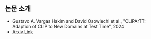 
## 논문 소개

* Gustavo A. Vargas Hakim and David Osowiechi et al., "CLIPArTT: Adaption of CLIP to New Domains at Test Time", 2024
* [Arxiv Link](https://arxiv.org/pdf/2405.00754)